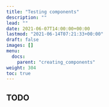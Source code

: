 ```yaml
---
title: "Testing components"
description: ""
lead: ""
date: 2021-06-07T14:00:00+00:00
lastmod: "2021-06-14T07:21:33+00:00"
draft: false
images: []
menu:
  docs:
    parent: "creating_components"
weight: 304
toc: true
---
```




## TODO
